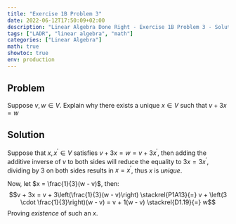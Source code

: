 ```yaml
---
title: "Exercise 1B Problem 3"
date: 2022-06-12T17:50:09+02:00
description: "Linear Algebra Done Right - Exercise 1B Problem 3 - Solution"
tags: ["LADR", "linear algebra", "math"]
categories: ["Linear Algebra"]
math: true
showtoc: true
env: production
---
```


## Problem
Suppose $v, w \in V$. Explain why there exists a unique $x \in V$ such that $v + 3x = w$

## Solution
Suppose that $x,x^\prime \in V$ satisfies $v + 3x = w = v + 3x^\prime$, then adding the 
additive inverse of $v$ to both sides will reduce the equality to $3x = 3x^\prime$, dividing by $3$ on both sides results in $x = x^\prime$, thus $x$ is *unique*. 


Now, let $x = \frac{1}{3}(w - v)$, then:
$$v + 3x = v + 3\left(\frac{1}{3}(w - v)\right) \stackrel{P1A13}{=} v + \left(3 \cdot \frac{1}{3}\right)(w - v) = v + 1(w - v) \stackrel{D1.19}{=} w$$
Proving *existence* of such an $x$.

